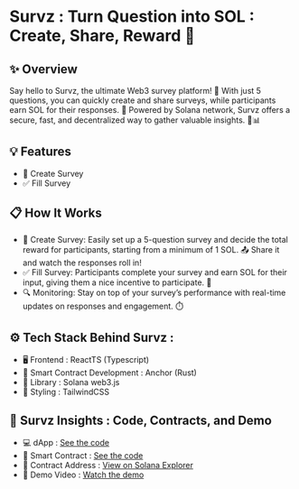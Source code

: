 # Survz : Turn Question into SOL : Create, Share, Reward 🚀
## ✨ Overview
Say hello to Survz, the ultimate Web3 survey platform! 🌟 With just 5 questions, you can quickly create and share surveys, while participants earn SOL for their responses. 💸 Powered by Solana network, Survz offers a secure, fast, and decentralized way to gather valuable insights. 🚀📊

## 💡 Features
- 📝 Create Survey
- ✅ Fill Survey

## 📋 How It Works
- 📝 Create Survey: Easily set up a 5-question survey and decide the total reward for participants, starting from a minimum of 1 SOL. 📤 Share it and watch the responses roll in!
- ✅ Fill Survey: Participants complete your survey and earn SOL for their input, giving them a nice incentive to participate. 💸
- 🔍 Monitoring: Stay on top of your survey’s performance with real-time updates on responses and engagement. ⏱️

## ⚙️ Tech Stack Behind Survz : 
- 🖥️ Frontend : ReactTS (Typescript)
- 🔧 Smart Contract Development : Anchor (Rust)
- 🔗 Library : Solana web3.js
- 🎨 Styling : TailwindCSS

## 🚀 Survz Insights : Code, Contracts, and Demo 
- 💻 dApp : [See the code](https://github.com/yebology/survz-dapp.git)
- 🔧 Smart Contract :  [See the code](https://github.com/yebology/survz-smartcontract.git)
- 📜 Contract Address : [View on Solana Explorer](https://explorer.solana.com/address/7bfa2DiKuMvy6vDxyTjfnvPt62JuQG39XWbPtgJyHwYd?cluster=devnet)
- 🎥 Demo Video : [Watch the demo](https://drive.google.com/file/d/1KXduh3QadrclN5Hf1rSismYBsuSo_Gb_/view?usp=sharing) 
